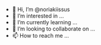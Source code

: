 - 👋 Hi, I’m @noriakiissus
- 👀 I’m interested in ...
- 🌱 I’m currently learning ...
- 💞️ I’m looking to collaborate on ...
- 📫 How to reach me ...

<!---
noriakiissus/noriakiissus is a ✨ special ✨ repository because its `README.md` (this file) appears on your GitHub profile.
You can click the Preview link to take a look at your changes.
--->
